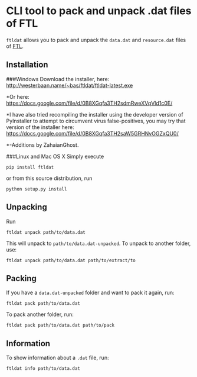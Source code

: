CLI tool to pack and unpack .dat files of FTL
=============================================

`ftldat` allows you to pack and unpack the `data.dat` and `resource.dat`
files of [FTL](http://ftlgame.com).

Installation
------------
###Windows
Download the installer, here: http://westerbaan.name/~bas/ftldat/ftldat-latest.exe

*Or here: https://docs.google.com/file/d/0B8XGqfa3TH2sdmRweXVqVld1c0E/

*I have also tried recompiling the installer using the developer version of PyInstaller to attempt to circumvent virus false-positives, you may try that version of the installer here:
https://docs.google.com/file/d/0B8XGqfa3TH2saW5GRHNvOGZxQU0/

*-Additions by ZahaianGhost.

###Linux and Mac OS X
Simply execute

    pip install ftldat

or from this source distribution, run

    python setup.py install

Unpacking
---------
Run

    ftldat unpack path/to/data.dat

This will unpack to `path/to/data.dat-unpacked`.  To unpack to another
folder, use:

    ftldat unpack path/to/data.dat path/to/extract/to

Packing
-------
If you have a `data.dat-unpacked` folder and want to pack it again, run:

    ftldat pack path/to/data.dat

To pack another folder, run:

    ftldat pack path/to/data.dat path/to/pack

Information
-----------
To show information about a `.dat` file, run:

    ftldat info path/to/data.dat
